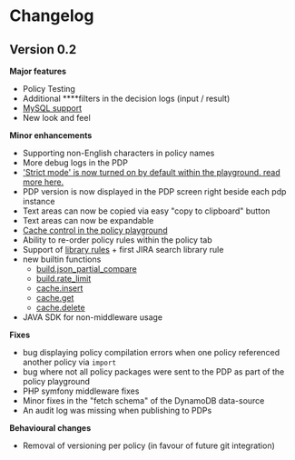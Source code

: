 # Changelog

## Version 0.2

**Major features**

*  Policy Testing
* Additional ****filters in the decision logs \(input / result\)
* [MySQL support](../data-sources/new-mysql-data-source.md)
* New look and feel

**Minor enhancements**

* Supporting non-English characters in policy names
* More debug logs in the PDP
* ['Strict mode' is now turned on by default within the playground. read more here.](../policies/policy-evaluation-playground.md#strict-mode)
* PDP version is now displayed in the PDP screen right beside each pdp instance
* Text areas can now be copied via easy "copy to clipboard" button
* Text areas can now be expandable
* [Cache control in the policy playground](../policies/policy-evaluation-playground.md#use-cache-setting)
* Ability to re-order policy rules within the policy tab
* Support of [library rules](https://library.build.security/) + first JIRA search library rule
* new builtin functions
  * [build.json\_partial\_compare](../built-in-functions/built-in-functions/build.json_partial_compare.md)
  * [build.rate\_limit](../built-in-functions/built-in-functions/build.rate_limit.md)
  * [cache.insert](../built-in-functions/built-in-functions/cache.md)
  * [cache.get](../built-in-functions/built-in-functions/cache.md)
  * [cache.delete](../built-in-functions/built-in-functions/cache.md)
* JAVA SDK for non-middleware usage

**Fixes**

* bug displaying policy compilation errors when one policy referenced another policy via `import` 
* bug where not all policy packages were sent to the PDP as part of the policy playground
* PHP symfony middleware fixes
* Minor fixes in the "fetch schema" of the DynamoDB data-source
* An audit log was missing when publishing to PDPs

**Behavioural changes**

* Removal of versioning per policy \(in favour of future git integration\)


